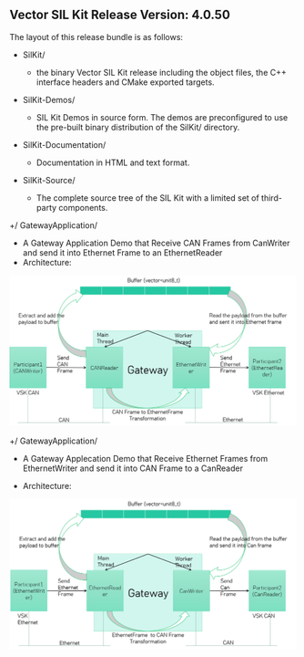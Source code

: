 Vector SIL Kit Release Version: 4.0.50
---------------------------------------------

The layout of this release bundle is as follows:

+ SilKit/
  - the binary Vector SIL Kit release including the object files,
    the C++ interface headers and CMake exported targets.

+ SilKit-Demos/
  - SIL Kit Demos in source form. The demos are preconfigured to use
    the pre-built binary distribution of the SilKit/ directory.

+ SilKit-Documentation/
  - Documentation in HTML and text format.

+ SilKit-Source/
  - The complete source tree of the SIL Kit with a limited set of
    third-party components.

+/ GatewayApplication/
  - A Gateway Application Demo that Receive CAN Frames from CanWriter 
    and send it into Ethernet Frame to an EthernetReader
  - Architecture:

  ![plot](./GatewayApplication/Gateway.png)
    

+/ GatewayApplication/
  - A Gateway Applecation Demo that Receive Ethernet Frames from EthernetWriter 
    and send it into CAN Frame to a CanReader
  
  - Architecture:

  ![plot](./GatewayApplication2/Gateway2.png)